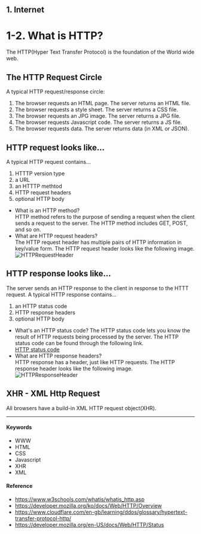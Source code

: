 ## 1. Internet  
# 1-2. What is HTTP?  
The HTTP(Hyper Text Transfer Protocol) is the foundation of the World wide web.

## The HTTP Request Circle  
A typical HTTP request/response circle:
1. The browser requests an HTML page. The server returns an HTML file.
2. The browser requests a style sheet. The server returns a CSS file.
3. The browser requests an JPG image. The server returns a JPG file.
4. The browser requests Javascript code. The server returns a JS file.
5. The browser requests data. The server returns data (in XML or JSON).

## HTTP request looks like...
A typical HTTP request contains...  
1. HTTTP version type
2. a URL
3. an HTTTP methtod
4. HTTP request headers
5. optional HTTP body

- What is an HTTP method?  
HTTP method refers to the purpose of sending a request when the client sends a request to the server. The HTTP method includes GET, POST, and so on.
- What are HTTP request headers?  
The HTTP request header has multiple pairs of HTTP information in key/value form. The HTTP request header looks like the following image.
![HTTPRequestHeader](https://www.cloudflare.com/img/learning/ddos/glossary/hypertext-transfer-protocol-http/http-request-headers.png)
<!-- - What is in an HTTP request body?  -->

## HTTP response looks like...
The server sends an HTTP response to the client in response to the HTTT request. A typical HTTP response contains...
1. an HTTP status code
2. HTTP response headers
3. optional HTTP body

- What's an HTTP status code?
The HTTP status code lets you know the result of HTTP requests being processed by the server. The HTTP status code can be found through the following link.  
[HTTP status code](https://developer.mozilla.org/en-US/docs/Web/HTTP/Status)
- What are HTTP response headers?  
HTTP response has a header, just like HTTP requests. The HTTP response header looks like the following image.
![HTTPResponseHeader](https://www.cloudflare.com/img/learning/ddos/glossary/hypertext-transfer-protocol-http/http-response-headers.png)

## XHR - XML Http Request
All browsers have a build-in XML HTTP request object(XHR).


***
#### Keywords
- WWW
- HTML
- CSS
- Javascript
- XHR
- XML

#### Reference
- https://www.w3schools.com/whatis/whatis_http.asp
- https://developer.mozilla.org/ko/docs/Web/HTTP/Overview
- https://www.cloudflare.com/en-gb/learning/ddos/glossary/hypertext-transfer-protocol-http/
- https://developer.mozilla.org/en-US/docs/Web/HTTP/Status